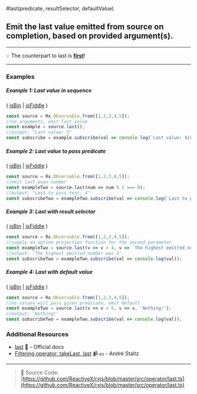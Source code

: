 #last(predicate, resultSelector, defaultValue)

## Emit the last value emitted from source on completion, based on provided argument(s).

---
:bulb: The counterpart to last is [**first**](first.md)!

---


### Examples

##### Example 1: Last value in sequence

( [jsBin](http://jsbin.com/pevaqeloki/1/edit?js,console) | [jsFiddle](https://jsfiddle.net/btroncone/b05r434a/) )

```js
const source = Rx.Observable.from([1,2,3,4,5]);
//no arguments, emit last value
const example = source.last();
//output: "Last value: 5"
const subscribe = example.subscribe(val => console.log(`Last value: ${val}`));
```

##### Example 2: Last value to pass predicate

( [jsBin](http://jsbin.com/yagexuwari/1/edit?js,console) | [jsFiddle](https://jsfiddle.net/btroncone/pkx2btsh/) )

```js
const source = Rx.Observable.from([1,2,3,4,5]);
//emit last even number
const exampleTwo = source.last(num => num % 2 === 0);
//output: "Last to pass test: 4"
const subscribeTwo = exampleTwo.subscribe(val => console.log(`Last to pass test: ${val}`));
```

##### Example 3: Last with result selector

( [jsBin](http://jsbin.com/hobinukisu/1/edit?js,console) | [jsFiddle](https://jsfiddle.net/btroncone/76247162/) )

```js
const source = Rx.Observable.from([1,2,3,4,5]);
//supply an option projection function for the second parameter
const exampleTwo = source.last(v => v > 4, v => `The highest emitted number was ${v}`);
//output: 'The highest emitted number was 5'
const subscribeTwo = exampleTwo.subscribe(val => console.log(val));
```

##### Example 4: Last with default value

( [jsBin](http://jsbin.com/fudubebabi/1/edit?js,console) | [jsFiddle](https://jsfiddle.net/btroncone/L7fbx3vp/) )

```js
const source = Rx.Observable.from([1,2,3,4,5]);
//no values will pass given predicate, emit default
const exampleTwo = source.last(v => v > 5, v => v, 'Nothing!');
//output: 'Nothing!'
const subscribeTwo = exampleTwo.subscribe(val => console.log(val));
```


### Additional Resources
* [last](http://reactivex.io/rxjs/class/es6/Observable.js~Observable.html#instance-method-last) :newspaper: - Official docs
* [Filtering operator: takeLast, last](https://egghead.io/lessons/rxjs-filtering-operators-takelast-last?course=rxjs-beyond-the-basics-operators-in-depth) :video_camera: :dollar: - André Staltz

---
> :file_folder: Source Code:  [https://github.com/ReactiveX/rxjs/blob/master/src/operator/last.ts](https://github.com/ReactiveX/rxjs/blob/master/src/operator/last.ts)
